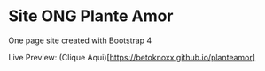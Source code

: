 # Site ONG Plante Amor

One page site created with Bootstrap 4

Live Preview: (Clique Aqui)[https://betoknoxx.github.io/planteamor]
